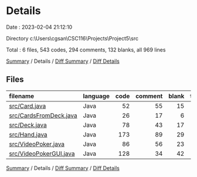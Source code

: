 # Details

Date : 2023-02-04 21:12:10

Directory c:\\Users\\cgsan\\CSC116\\Projects\\Project5\\src

Total : 6 files,  543 codes, 294 comments, 132 blanks, all 969 lines

[Summary](results.md) / Details / [Diff Summary](diff.md) / [Diff Details](diff-details.md)

## Files
| filename | language | code | comment | blank | total |
| :--- | :--- | ---: | ---: | ---: | ---: |
| [src/Card.java](/src/Card.java) | Java | 52 | 55 | 15 | 122 |
| [src/CardsFromDeck.java](/src/CardsFromDeck.java) | Java | 26 | 17 | 6 | 49 |
| [src/Deck.java](/src/Deck.java) | Java | 78 | 43 | 17 | 138 |
| [src/Hand.java](/src/Hand.java) | Java | 173 | 89 | 29 | 291 |
| [src/VideoPoker.java](/src/VideoPoker.java) | Java | 86 | 56 | 23 | 165 |
| [src/VideoPokerGUI.java](/src/VideoPokerGUI.java) | Java | 128 | 34 | 42 | 204 |

[Summary](results.md) / Details / [Diff Summary](diff.md) / [Diff Details](diff-details.md)